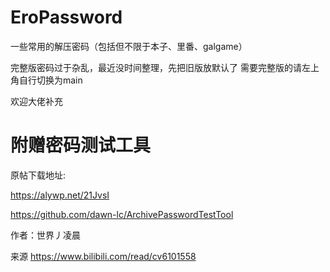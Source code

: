 # EroPassword
一些常用的解压密码（包括但不限于本子、里番、galgame）

完整版密码过于杂乱，最近没时间整理，先把旧版放默认了
需要完整版的请左上角自行切换为main

欢迎大佬补充
# 附赠密码测试工具

原帖下载地址:

https://alywp.net/21JvsI

https://github.com/dawn-lc/ArchivePasswordTestTool

作者：世界丿凌晨

来源 https://www.bilibili.com/read/cv6101558
